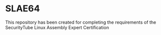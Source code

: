 # SLAE64
This repository has been created for completing the requirements of the SecurityTube Linux Assembly Expert Certification

